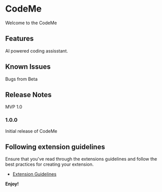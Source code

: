 # CodeMe

Welcome to the CodeMe

## Features

AI powered coding assisstant.

## Known Issues
Bugs from Beta

## Release Notes

MVP 1.0

### 1.0.0

Initial release of CodeMe

## Following extension guidelines

Ensure that you've read through the extensions guidelines and follow the best practices for creating your extension.

* [Extension Guidelines](https://code.visualstudio.com/api/references/extension-guidelines)

**Enjoy!**
